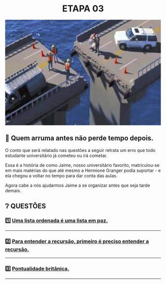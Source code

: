 
<div align="center">
  <h1>ETAPA 03</h1>
    <img src="../assets/ponte.jpg" align="center" style="width: 600px; height: 340px;" />
  </p>
</div>

## 📝 Quem arruma antes não perde tempo depois.

O conto que será relatado nas questões a seguir retrata um erro que todo estudante universitário já cometeu ou irá cometar.

Essa é a história de como Jaime, nosso universitário favorito, matriculou-se em mais matérias do que até mesmo a Hermione Granger podia suportar - e ela chegou a voltar no tempo para dar conta das aulas.

Agora cabe a nós ajudarmos Jaime a se organizar antes que seja tarde demais.

## ❔ QUESTÕES

### 1️⃣ [Uma lista ordenada é uma lista em paz.](questao1/descricao.md)

---

### 2️⃣ [Para entender a recursão, primeiro é preciso entender a recursão.](questao2/descricao.md)

---

### 3️⃣ [Pontualidade britânica.](questao3/descricao.md)

---